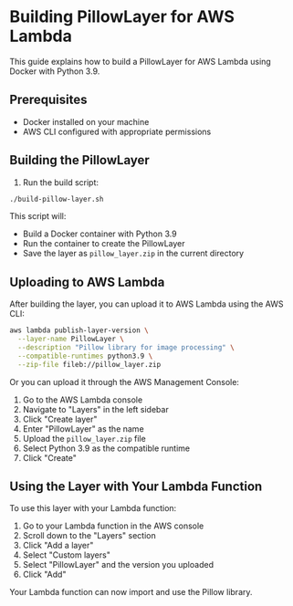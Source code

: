 # Building PillowLayer for AWS Lambda

This guide explains how to build a PillowLayer for AWS Lambda using Docker with Python 3.9.

## Prerequisites

- Docker installed on your machine
- AWS CLI configured with appropriate permissions

## Building the PillowLayer

1. Run the build script:

```bash
./build-pillow-layer.sh
```

This script will:
- Build a Docker container with Python 3.9
- Run the container to create the PillowLayer
- Save the layer as `pillow_layer.zip` in the current directory

## Uploading to AWS Lambda

After building the layer, you can upload it to AWS Lambda using the AWS CLI:

```bash
aws lambda publish-layer-version \
  --layer-name PillowLayer \
  --description "Pillow library for image processing" \
  --compatible-runtimes python3.9 \
  --zip-file fileb://pillow_layer.zip
```

Or you can upload it through the AWS Management Console:

1. Go to the AWS Lambda console
2. Navigate to "Layers" in the left sidebar
3. Click "Create layer"
4. Enter "PillowLayer" as the name
5. Upload the `pillow_layer.zip` file
6. Select Python 3.9 as the compatible runtime
7. Click "Create"

## Using the Layer with Your Lambda Function

To use this layer with your Lambda function:

1. Go to your Lambda function in the AWS console
2. Scroll down to the "Layers" section
3. Click "Add a layer"
4. Select "Custom layers"
5. Select "PillowLayer" and the version you uploaded
6. Click "Add"

Your Lambda function can now import and use the Pillow library.